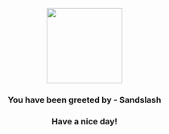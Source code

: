 <p align="center">
            <img src="https://raw.githubusercontent.com/PokeAPI/sprites/master/sprites/pokemon/28.png" width="150" height="150">
          </p>
          <h3 align="center">You have been greeted by - <b>Sandslash</b></h3>
          <h3 align="center">Have a nice day!</h3>
        